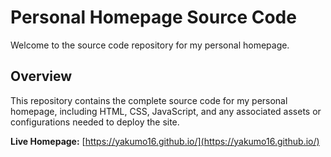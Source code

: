 # Personal Homepage Source Code

Welcome to the source code repository for my personal homepage.

## Overview
This repository contains the complete source code for my personal homepage, including HTML, CSS, JavaScript, and any associated assets or configurations needed to deploy the site.

**Live Homepage:** [https://yakumo16.github.io/](https://yakumo16.github.io/)